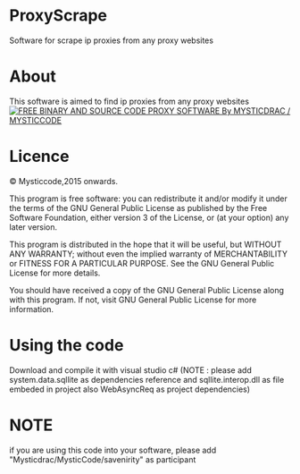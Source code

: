 # ProxyScrape
Software for scrape ip proxies from any proxy websites

# About

This software is aimed to find ip proxies from any proxy websites
[![FREE BINARY AND SOURCE CODE PROXY SOFTWARE By MYSTICDRAC / MYSTICCODE](http://img.youtube.com/vi/Pdpev9Ir6Ew/0.jpg)](http://www.youtube.com/watch?v=Pdpev9Ir6Ew)



# Licence

© Mysticcode,2015 onwards.

This program is free software: you can redistribute it and/or modify it under the terms of the GNU General Public License as published by the Free Software Foundation, either version 3 of the License, or (at your option) any later version.

This program is distributed in the hope that it will be useful, but WITHOUT ANY WARRANTY; without even the implied warranty of MERCHANTABILITY or FITNESS FOR A PARTICULAR PURPOSE. See the GNU General Public License for more details.

You should have received a copy of the GNU General Public License along with this program. If not, visit GNU General Public License for more information.

# Using the code

Download and compile it with visual studio c# (NOTE : please add system.data.sqllite as dependencies reference and sqllite.interop.dll as file embeded in project also WebAsyncReq as project dependencies)


# NOTE
if you are using this code into your software, please add "Mysticdrac/MysticCode/savenirity" as participant
